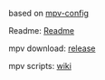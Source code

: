 based on [mpv-config](https://github.com/dyphire/mpv-config)

Readme: [Readme](https://github.com/dyphire/mpv-config/blob/master/README.md)

mpv download: [release](https://github.com/dyphire/mpv-winbuild/releases)

mpv scripts: [wiki](https://github.com/dyphire/mpv-config/wiki/%E8%84%9A%E6%9C%AC%E8%AF%B4%E6%98%8E)

